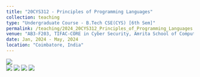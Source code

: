 ```yaml
---
title: "20CYS312 - Principles of Programming Languages"
collection: teaching
type: "Undergraduate Course - B.Tech CSE(CYS) [6th Sem]"
permalink: /teaching/2024_20CYS312_Principles_of_Programming_Languages
venue: "AB3-F203, TIFAC-CORE in Cyber Security, Amrita School of Computing, Amrita Vishwa Vidyapeetham"
date: Jan, 2024 - May, 2024
location: "Coimbatore, India"
---
```


![](https://img.shields.io/badge/Students-85-blue) <br/>
![](https://img.shields.io/badge/Course_Outcome_Attainment-TBD-blue) 
![](https://img.shields.io/badge/Average_Marks-56.34-blue) 
![](https://img.shields.io/badge/TLP_Feedback-83.08-blue) 
![](https://img.shields.io/badge/Course_Feedback-82.80-blue) 

